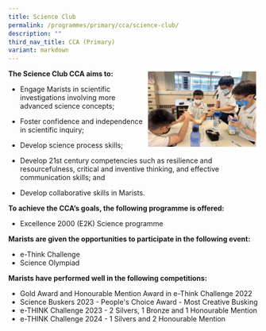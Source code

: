 ```yaml
---
title: Science Club
permalink: /programmes/primary/cca/science-club/
description: ""
third_nav_title: CCA (Primary)
variant: markdown
---
```

<img align="right" src="/images/scienceclubinfo.jpg" style="width:45%">

**The Science Club CCA aims to:**

*   Engage Marists in&nbsp;scientific investigations involving more advanced science concepts;  
    
*   Foster&nbsp;confidence and independence in scientific inquiry;
*   Develop&nbsp;science process skills;  
    
*   Develop 21st&nbsp;century competencies such as resilience and resourcefulness, critical and inventive thinking, and effective communication skills; and  
    
*   Develop collaborative skills in Marists.

**To achieve the CCA’s goals, the following programme is offered:**&nbsp;

*   Excellence 2000 (E2K) Science programme

**Marists are given the opportunities to participate in the following event:**&nbsp;

*   e-Think Challenge&nbsp;
*   Science Olympiad
  
**Marists have performed well in the following competitions:**&nbsp;

*   Gold Award and Honourable Mention Award in e-Think Challenge 2022
*   Science Buskers 2023 - People's Choice Award - Most Creative Busking
*   e-THINK Challenge 2023 - 2 Silvers, 1 Bronze and 1 Honourable Mention
*    e-THINK Challenge 2024 - 1 Silvers and 2 Honourable Mention